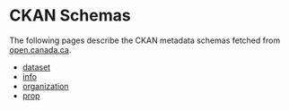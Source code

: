 # CKAN Schemas

The following pages describe the CKAN metadata schemas fetched from [open.canada.ca](https://open.canada.ca/data/).

- [dataset](dataset.md)
- [info](info.md)
- [organization](organization.md)
- [prop](prop.md)
